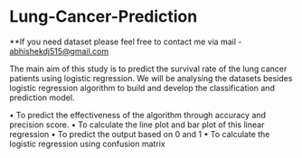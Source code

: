 # Lung-Cancer-Prediction
**If you need dataset please feel free to contact me via mail - abhishekdj515@gmail.com

The main aim of this study is to predict the survival rate of the lung cancer patients using logistic regression. We will be analysing the datasets besides logistic regression algorithm to build and develop the classification and prediction model.


•	To predict the effectiveness of the algorithm through accuracy and precision score.
•	To calculate the line plot and bar plot of this linear regression
•	To predict the output based on 0 and 1
•	To calculate the logistic regression using confusion matrix

